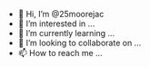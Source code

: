 - 👋 Hi, I’m @25moorejac
- 👀 I’m interested in ...
- 🌱 I’m currently learning ...
- 💞️ I’m looking to collaborate on ...
- 📫 How to reach me ...

<!---
25moorejac/25moorejac is a ✨ special ✨ repository because its `README.md` (this file) appears on your GitHub profile.
You can click the Preview link to take a look at your changes.
--->
